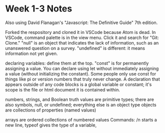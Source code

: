 # Week 1-3 Notes
Also using David Flanagan's "Javascript: The Definitive Guide" 7th edition.

Forked the respository and cloned it in VSCode because Atom is dead. In VSCode, command palette is in the view menu. Click it and search for "Git: Clone." 
"null" is an object that indicates the lack of information, such as an unanswered question on a survey. "undefined" is different: it means information not yet given.

declaring variables: define them at the top. "const" is for permanently assigning a value. You can declare using let without immediately assigning a value (without initializing the constant). Some people only use const for things like pi or version numbers that truly never change. A declaration that appears outside of any code blocks is a global variable or constant; it's scope is the file or html document it is contained within.

numbers, strings, and Boolean truth values are primitive types; there are also symbols, null, or undefined; everything else is an object type
objects are collections of properties (named values)

arrays are ordered collections of numbered values
Commands: /n starts a new line, typeof gives the type of a variable, 
